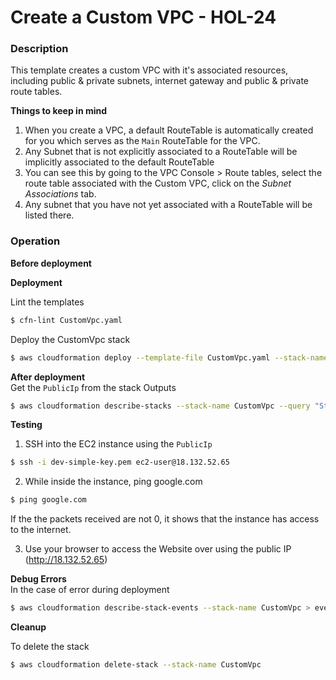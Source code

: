 # Create a Custom VPC - HOL-24

### Description

This template creates a custom VPC with it's associated resources, including public & private subnets, internet gateway and public & private route tables.

**Things to keep in mind**

1. When you create a VPC, a default RouteTable is automatically created for you which serves as the `Main` RouteTable for the VPC.
2. Any Subnet that is not explicitly associated to a RouteTable will be implicitly associated to the default RouteTable
3. You can see this by going to the VPC Console > Route tables, select the route table associated with the Custom VPC, click on the _Subnet Associations_ tab.
4. Any subnet that you have not yet associated with a RouteTable will be listed there.

### Operation

**Before deployment**

**Deployment**

Lint the templates

```bash
$ cfn-lint CustomVpc.yaml
```

Deploy the CustomVpc stack

```bash
$ aws cloudformation deploy --template-file CustomVpc.yaml --stack-name CustomVpc
```

**After deployment**  
Get the `PublicIp` from the stack Outputs

```bash
$ aws cloudformation describe-stacks --stack-name CustomVpc --query "Stacks[0].Outputs" --no-cli-pager
```

**Testing**

1. SSH into the EC2 instance using the `PublicIp`

```bash
$ ssh -i dev-simple-key.pem ec2-user@18.132.52.65
```

2. While inside the instance, ping google.com

```bash
$ ping google.com
```

If the the packets received are not 0, it shows that the instance has access to the internet.

3. Use your browser to access the Website over using the public IP (http://18.132.52.65)

**Debug Errors**  
In the case of error during deployment

```bash
$ aws cloudformation describe-stack-events --stack-name CustomVpc > events.json
```

**Cleanup**

To delete the stack

```bash
$ aws cloudformation delete-stack --stack-name CustomVpc
```
